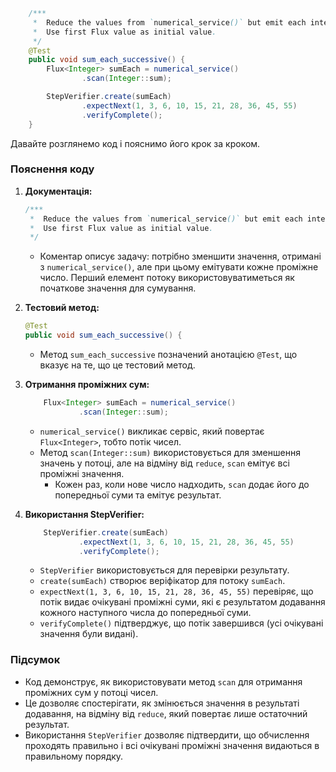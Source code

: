 ```java
    /***
     *  Reduce the values from `numerical_service()` but emit each intermediary number
     *  Use first Flux value as initial value.
     */
    @Test
    public void sum_each_successive() {
        Flux<Integer> sumEach = numerical_service()
                .scan(Integer::sum);

        StepVerifier.create(sumEach)
                .expectNext(1, 3, 6, 10, 15, 21, 28, 36, 45, 55)
                .verifyComplete();
    }
```
Давайте розглянемо код і пояснимо його крок за кроком.

### Пояснення коду

1. **Документація:**
   ```java
   /***
    *  Reduce the values from `numerical_service()` but emit each intermediary number
    *  Use first Flux value as initial value.
    */
   ```
    - Коментар описує задачу: потрібно зменшити значення, отримані з `numerical_service()`, але при цьому емітувати кожне проміжне число. Перший елемент потоку використовуватиметься як початкове значення для сумування.

2. **Тестовий метод:**
   ```java
   @Test
   public void sum_each_successive() {
   ```
    - Метод `sum_each_successive` позначений анотацією `@Test`, що вказує на те, що це тестовий метод.

3. **Отримання проміжних сум:**
   ```java
       Flux<Integer> sumEach = numerical_service()
               .scan(Integer::sum);
   ```
    - `numerical_service()` викликає сервіс, який повертає `Flux<Integer>`, тобто потік чисел.
    - Метод `scan(Integer::sum)` використовується для зменшення значень у потоці, але на відміну від `reduce`, `scan` емітує всі проміжні значення.
        - Кожен раз, коли нове число надходить, `scan` додає його до попередньої суми та емітує результат.

4. **Використання StepVerifier:**
   ```java
       StepVerifier.create(sumEach)
               .expectNext(1, 3, 6, 10, 15, 21, 28, 36, 45, 55)
               .verifyComplete();
   ```
    - `StepVerifier` використовується для перевірки результату.
    - `create(sumEach)` створює веріфікатор для потоку `sumEach`.
    - `expectNext(1, 3, 6, 10, 15, 21, 28, 36, 45, 55)` перевіряє, що потік видає очікувані проміжні суми, які є результатом додавання кожного наступного числа до попередньої суми.
    - `verifyComplete()` підтверджує, що потік завершився (усі очікувані значення були видані).

### Підсумок

- Код демонструє, як використовувати метод `scan` для отримання проміжних сум у потоці чисел.
- Це дозволяє спостерігати, як змінюється значення в результаті додавання, на відміну від `reduce`, який повертає лише остаточний результат.
- Використання `StepVerifier` дозволяє підтвердити, що обчислення проходять правильно і всі очікувані проміжні значення видаються в правильному порядку.